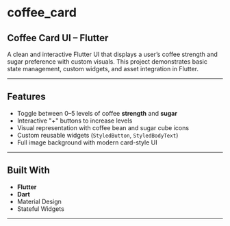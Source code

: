 # coffee_card

## Coffee Card UI – Flutter

A clean and interactive Flutter UI that displays a user’s coffee strength and sugar preference with custom visuals. This project demonstrates basic state management, custom widgets, and asset integration in Flutter.

---


## Features

- Toggle between 0–5 levels of coffee **strength** and **sugar**
- Interactive "+" buttons to increase levels
- Visual representation with coffee bean and sugar cube icons
- Custom reusable widgets (`StyledButton`, `StyledBodyText`)
- Full image background with modern card-style UI

---

## Built With

- **Flutter**
- **Dart**
- Material Design
- Stateful Widgets

---



